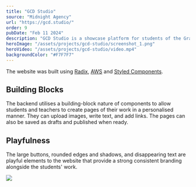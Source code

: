 ```yaml
---
title: "GCD Studio"
source: "Midnight Agency"
url: "https://gcd.studio/"
order: 9
pubDate: "Feb 11 2024"
description: "GCD Studio is a showcase platform for students of the Graphic Design department at Central St Martins. The platform allows students to log in and create their our projects and manage them individually, whilst exploring the works of their fellow classmates and alumni."
heroImage: "/assets/projects/gcd-studio/screenshot_1.png"
heroVideo: "/assets/projects/gcd-studio/video.mp4"
backgroundColor: "#F7F7F7"
---
```


The website was built using [Radix](https://www.radix-ui.com), [AWS](https://aws.amazon.com) and [Styled Components](https://styled-components.com).

## Building Blocks

The backend utilises a building-block nature of components to allow students and teachers to create pages of their work in a personalised manner. They can upload images, write text, and add links. The pages can also be saved as drafts and published when ready.

## Playfulness

The large buttons, rounded edges and shadows, and disappearing text are playful elements to the website that provide a strong consistent branding alongside the students' work.

![](/assets/projects/gcd-studio/screenshot_2.png)
